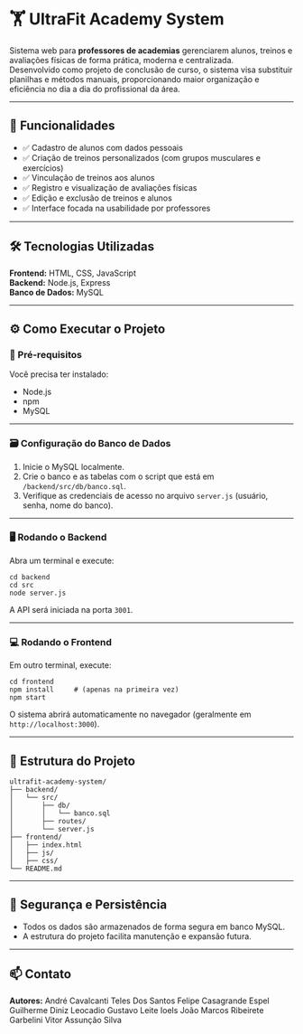 # 🏋️ UltraFit Academy System

Sistema web para **professores de academias** gerenciarem alunos, treinos e avaliações físicas de forma prática, moderna e centralizada.  
Desenvolvido como projeto de conclusão de curso, o sistema visa substituir planilhas e métodos manuais, proporcionando maior organização e eficiência no dia a dia do profissional da área.

---

## 📌 Funcionalidades

- ✅ Cadastro de alunos com dados pessoais  
- ✅ Criação de treinos personalizados (com grupos musculares e exercícios)  
- ✅ Vinculação de treinos aos alunos  
- ✅ Registro e visualização de avaliações físicas  
- ✅ Edição e exclusão de treinos e alunos  
- ✅ Interface focada na usabilidade por professores  

---

## 🛠️ Tecnologias Utilizadas

**Frontend:** HTML, CSS, JavaScript  
**Backend:** Node.js, Express  
**Banco de Dados:** MySQL  

---

## ⚙️ Como Executar o Projeto

### 🔧 Pré-requisitos

Você precisa ter instalado:

- Node.js  
- npm  
- MySQL  

---

### 🗃️ Configuração do Banco de Dados

1. Inicie o MySQL localmente.  
2. Crie o banco e as tabelas com o script que está em `/backend/src/db/banco.sql`.  
3. Verifique as credenciais de acesso no arquivo `server.js` (usuário, senha, nome do banco).

---

### 🖥️ Rodando o Backend

Abra um terminal e execute:

```
cd backend
cd src
node server.js
```

A API será iniciada na porta `3001`.

---

### 💻 Rodando o Frontend

Em outro terminal, execute:

```
cd frontend
npm install     # (apenas na primeira vez)
npm start
```

O sistema abrirá automaticamente no navegador (geralmente em `http://localhost:3000`).

---

## 📂 Estrutura do Projeto

```
ultrafit-academy-system/
├── backend/
│   └── src/
│       ├── db/
│       │   └── banco.sql
│       ├── routes/
│       └── server.js
├── frontend/
│   ├── index.html
│   ├── js/
│   ├── css/
└── README.md
```

---

## 🔐 Segurança e Persistência

- Todos os dados são armazenados de forma segura em banco MySQL.  
- A estrutura do projeto facilita manutenção e expansão futura.

---

## 📫 Contato

**Autores:** 
André Cavalcanti Teles Dos Santos 
Felipe Casagrande Espel
Guilherme Diniz Leocadio
Gustavo Leite Ioels 
João Marcos Ribeirete Garbelini 
Vitor Assunção Silva



